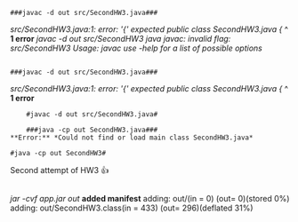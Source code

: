 	###javac -d out src/SecondHW3.java###
*src/SecondHW3.java:1: error: '{' expected*
	*public class SecondHW3.java {*
               ^
**1 error**
*javac -d out src/SecondHW3 java*
*javac: invalid flag: src/SecondHW3*
*Usage: javac <options> <source files>*
*use -help for a list of possible options*
```
```
	###javac -d out src/SecondHW3.java###
*src/SecondHW3.java:1: error: '{' expected*
*public class SecondHW3.java {*
                      ^
**1 error**
```
	#javac -d out src/SecondHW3.java#
```
```
	###java -cp out SecondHW3.java###
**Error:** *Could not find or load main class SecondHW3.java*
```
	#java -cp out SecondHW3#
Second attempt of HW3 
:+1:

```
```
*jar -cvf app.jar out*
**added manifest**
adding: out/(in = 0) (out= 0)(stored 0%)
adding: out/SecondHW3.class(in = 433) (out= 296)(deflated 31%)


